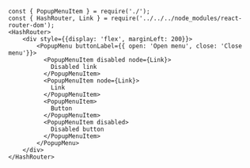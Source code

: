     const { PopupMenuItem } = require('./');
    const { HashRouter, Link } = require('../../../node_modules/react-router-dom');
    <HashRouter>
        <div style={{display: 'flex', marginLeft: 200}}>
            <PopupMenu buttonLabel={{ open: 'Open menu', close: 'Close menu'}}>
              <PopupMenuItem disabled node={Link}>
                Disabled link
              </PopupMenuItem>
              <PopupMenuItem node={Link}>
                Link
              </PopupMenuItem>
              <PopupMenuItem>
                Button
              </PopupMenuItem>
              <PopupMenuItem disabled>
                Disabled button
              </PopupMenuItem>
            </PopupMenu>
        </div>
    </HashRouter>
